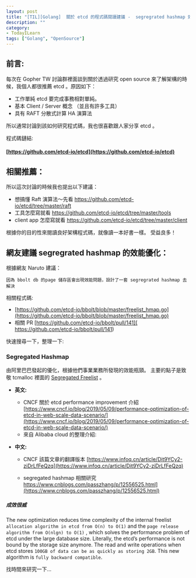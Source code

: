 ```yaml
---
layout: post
title: "[TIL][Golang]  關於 etcd 的程式碼閱讀建議 -  segregrated hashmap 效能優化"
description: ""
category: 
- TodayILearn
tags: ["Golang", "OpenSource"]
---
```




## 前言:

每次在 Gopher TW 討論群裡面談到關於透過研究 open source 來了解架構的時候，我個人都很推薦 etcd 。原因如下：

- 工作單純 etcd 要完成事務相對單純。
- 基本 Client / Server 概念 （並且有許多工具）
- 具有 RAFT 分散式計算 HA 演算法

所以通常討論到該如何研究程式碼，我也很喜歡跟人家分享 etcd 。

程式碼鏈結: 

#### [https://github.com/etcd-io/etcd](https://github.com/etcd-io/etcd)



## 相關推薦：

所以這次討論的時候我也提出以下建議：

- 想搞懂 Raft 演算法～先看 https://github.com/etcd-io/etcd/tree/master/raft
- 工具怎麼寫就看 https://github.com/etcd-io/etcd/tree/master/tools
- client app 怎麼寫就看 https://github.com/etcd-io/etcd/tree/master/client

根據你的目的性來閱讀良好架構程式碼，就像讀一本好書一樣。 受益良多！



## 網友建議 segregrated hashmap 的效能優化：

根據網友 Naruto 建議：

`因為 bbolt db 的page 儲存區會出現效能問題，設計了一套 segregrated hashmap 去解決`

相關程式碼: 

- [https://github.com/etcd-io/bbolt/blob/master/freelist_hmap.go](https://github.com/etcd-io/bbolt/blob/master/freelist_hmap.go) 
- 相關 PR [https://github.com/etcd-io/bbolt/pull/141]( https://github.com/etcd-io/bbolt/pull/141)

快速搜尋一下，整理一下:

### Segregated Hashmap

由阿里巴巴發起的優化，根據他們事業業務所發現的效能瓶頸。 主要的點子是致敬 tcmalloc 裡面的 [Segregated Freelist](https://zhuanlan.zhihu.com/p/29415507) 。

- **英文:** 

  - CNCF 關於 etcd performance improvement 介紹 [https://www.cncf.io/blog/2019/05/09/performance-optimization-of-etcd-in-web-scale-data-scenario/](https://www.cncf.io/blog/2019/05/09/performance-optimization-of-etcd-in-web-scale-data-scenario/)
  - 來自 Alibaba cloud 的整理介紹:

- **中文:**

  - CNCF 該篇文章的翻譯版本  [https://www.infoq.cn/article/Dit9YCy2-ziDrLfFeQzq](https://www.infoq.cn/article/Dit9YCy2-ziDrLfFeQzq)

  - segregated hashmap 相關研究 https://www.cnblogs.com/passzhang/p/12556525.html](https://www.cnblogs.com/passzhang/p/12556525.html)

##### 成效很威

The new optimization reduces time complexity of the internal freelist `allocation algorithm in etcd from O(n) to O(1)` and the `page release algorithm from O(nlgn) to O(1)` , which solves the performance problem of etcd under the large database size. Literally, the etcd’s performance is not bound by the storage size anymore. The read and write operations when etcd stores `100GB of data can be as quickly as storing 2GB`.  This new algorithm is `fully backward compatible`.



找時間來研究一下...

